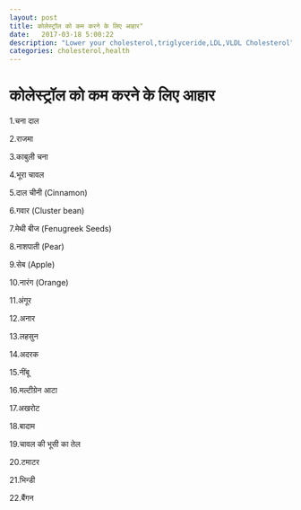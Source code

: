 ```yaml
---
layout: post
title: कोलेस्ट्रॉल को कम करने के लिए आहार"
date:   2017-03-18 5:00:22
description: "Lower your cholesterol,triglyceride,LDL,VLDL Cholesterol"
categories: cholesterol,health
---
```

# कोलेस्ट्रॉल को कम करने के लिए आहार
1.चना दाल

2.राजमा

3.काबुली चना

4.भूरा चावल

5.दाल चीनी (Cinnamon)

6.गवार (Cluster bean)

7.मेथी बीज (Fenugreek Seeds)

8.नाशपाती (Pear)

9.सेब (Apple)

10.नारंग (Orange) 

11.अंगूर 

12.अनार

13.लहसुन

14.अदरक

15.नींबू

16.मल्टीग्रेन आटा

17.अखरोट

18.बादाम

19.चावल की भूसी का तेल

20.टमाटर

21.भिन्डी

22.बैंगन

